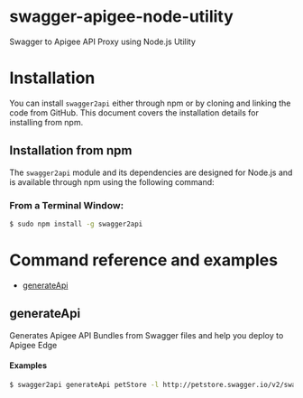 # swagger-apigee-node-utility
Swagger to Apigee API Proxy using Node.js Utility

# Installation

You can install `swagger2api` either through npm or by cloning and linking the code from GitHub.  This document covers the installation details for installing from npm.

## Installation from npm

The `swagger2api` module and its dependencies are designed for Node.js and is available through npm using the following command:

### From a Terminal Window:
```bash
$ sudo npm install -g swagger2api
```

# <a name="reference"></a>Command reference and examples

* [generateApi](#generateapi)

## <a name="generateapi"></a>generateApi

Generates Apigee API Bundles from Swagger files and help you deploy to Apigee Edge

#### Examples

```bash
$ swagger2api generateApi petStore -l http://petstore.swagger.io/v2/swagger.json -D -d /Users/Anil/Desktop/
